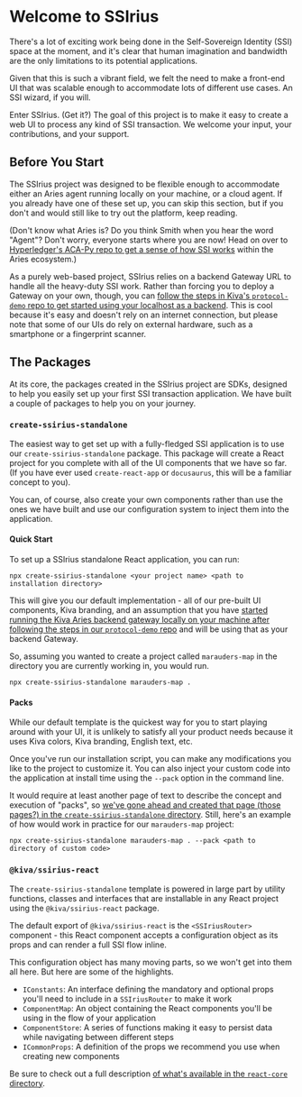 # Welcome to SSIrius

There's a lot of exciting work being done in the Self-Sovereign Identity (SSI) space at the moment, and it's clear that human imagination and bandwidth are the only limitations to its potential applications.

Given that this is such a vibrant field, we felt the need to make a front-end UI that was scalable enough to accommodate lots of different use cases. An SSI wizard, if you will.

Enter SSIrius. (Get it?) The goal of this project is to make it easy to create a web UI to process any kind of SSI transaction. We welcome your input, your contributions, and your support.

## Before You Start

The SSIrius project was designed to be flexible enough to accommodate either an Aries agent running locally on your machine, or a cloud agent. If you already have one of these set up, you can skip this section, but if you don't and would still like to try out the platform, keep reading.

(Don't know what Aries is? Do you think Smith when you hear the word "Agent"? Don't worry, everyone starts where you are now! Head on over to [Hyperledger's ACA-Py repo to get a sense of how SSI works](https://github.com/hyperledger/aries-cloudagent-python/blob/main/demo/README.md) within the Aries ecosystem.)

As a purely web-based project, SSIrius relies on a backend Gateway URL to handle all the heavy-duty SSI work. Rather than forcing you to deploy a Gateway on your own, though, you can [follow the steps in Kiva's `protocol-demo` repo to get started using your localhost as a backend](https://github.com/kiva/protocol-demo#working-with-protocol-using-aries). This is cool because it's easy and doesn't rely on an internet connection, but please note that some of our UIs do rely on external hardware, such as a smartphone or a fingerprint scanner.

## The Packages

At its core, the packages created in the SSIrius project are SDKs, designed to help you easily set up your first SSI transaction application. We have built a couple of packages to help you on your journey.

### `create-ssirius-standalone`

The easiest way to get set up with a fully-fledged SSI application is to use our `create-ssirius-standalone` package. This package will create a React project for you complete with all of the UI components that we have so far. (If you have ever used `create-react-app` or `docusaurus`, this will be a familiar concept to you).

You can, of course, also create your own components rather than use the ones we have built and use our configuration system to inject them into the application.

#### Quick Start

To set up a SSIrius standalone React application, you can run:

```
npx create-ssirius-standalone <your project name> <path to installation directory>
```

This will give you our default implementation - all of our pre-built UI components, Kiva branding, and an assumption that you have [started running the Kiva Aries backend gateway locally on your machine after following the steps in our `protocol-demo` repo](https://github.com/kiva/protocol-demo#working-with-protocol-using-aries) and will be using that as your backend Gateway.

So, assuming you wanted to create a project called `marauders-map` in the directory you are currently working in, you would run.

```
npx create-ssirius-standalone marauders-map .
```

#### Packs

While our default template is the quickest way for you to start playing around with your UI, it is unlikely to satisfy all your product needs because it uses Kiva colors, Kiva branding, English text, etc.

Once you've run our installation script, you can make any modifications you like to the project to customize it. You can also inject your custom code into the application at install time using the `--pack` option in the command line.

It would require at least another page of text to describe the concept and execution of "packs", so [we've gone ahead and created that page (those pages?) in the `create-ssirius-standalone` directory](https://github.com/kiva/ssi-wizard-sdk/tree/main/create-ssirius-standalone). Still, here's an example of how would work in practice for our `marauders-map` project:

```
npx create-ssirius-standalone marauders-map . --pack <path to directory of custom code>
```

### `@kiva/ssirius-react`

The `create-ssirius-standalone` template is powered in large part by utility functions, classes and interfaces that are installable in any React project using the `@kiva/ssirius-react` package.

The default export of `@kiva/ssirius-react` is the `<SSIriusRouter>` component - this React component accepts a configuration object as its props and can render a full SSI flow inline.

This configuration object has many moving parts, so we won't get into them all here. But here are some of the highlights.

* `IConstants`: An interface defining the mandatory and optional props you'll need to include in a `SSIriusRouter` to make it work
* `ComponentMap`: An object containing the React components you'll be using in the flow of your application
* `ComponentStore`: A series of functions making it easy to persist data while navigating between different steps
* `ICommonProps`: A definition of the props we recommend you use when creating new components

Be sure to check out a full description [of what's available in the `react-core` directory](https://github.com/kiva/ssi-wizard-sdk/tree/main/react-core).
